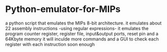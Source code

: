 # Python-emulator-for-MIPs
a python script that emulates the MIPs 8-bit architecture.
it emulates about 22 assembly instructions -using regular expressions-
it emulates the program counter register, register file, input&output ports, reset pin and a 64Kbyte memory
it will inculde more commands and a GUI to check each register with each instruction soon enough

